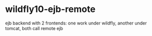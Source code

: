 # wildfly10-ejb-remote
ejb backend with 2 frontends: one work under wildfly, another under tomcat, both call remote ejb
